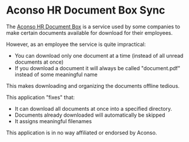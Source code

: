 # Aconso HR Document Box Sync

The [Aconso HR Document Box](https://www.aconso.com/hr-software/hr-document-box/) is a service used by some companies to make certain documents available for download for their employees.

However, as an employee the service is quite impractical:
- You can download only one document at a time (instead of all unread documents at once)
- If you download a document it will always be called "document.pdf" instead of some meaningful name 

This makes downloading and organizing the documents offline tedious.

This application "fixes" that:
- It can download all documents at once into a specified directory.
- Documents already downloaded will automatically be skipped
- It assigns meaningful filenames

This application is in no way affiliated or endorsed by Aconso.

